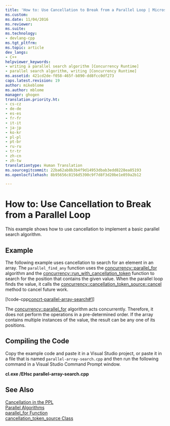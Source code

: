 ```yaml
---
title: 'How to: Use Cancellation to Break from a Parallel Loop | Microsoft Docs'
ms.custom: 
ms.date: 11/04/2016
ms.reviewer: 
ms.suite: 
ms.technology:
- devlang-cpp
ms.tgt_pltfrm: 
ms.topic: article
dev_langs:
- C++
helpviewer_keywords:
- writing a parallel search algorithm [Concurrency Runtime]
- parallel search algorithm, writing [Concurrency Runtime]
ms.assetid: 421cd2de-f058-465f-b890-dd8fcc0df273
caps.latest.revision: 19
author: mikeblome
ms.author: mblome
manager: ghogen
translation.priority.ht:
- cs-cz
- de-de
- es-es
- fr-fr
- it-it
- ja-jp
- ko-kr
- pl-pl
- pt-br
- ru-ru
- tr-tr
- zh-cn
- zh-tw
translationtype: Human Translation
ms.sourcegitcommit: 22ba62ab8b3b4f9d14953dbab3edd8228ea85193
ms.openlocfilehash: 8b95656c8156d5390c9f7d8f3d20be1e059a2b12

---
```

# How to: Use Cancellation to Break from a Parallel Loop
This example shows how to use cancellation to implement a basic parallel search algorithm.  
  
## Example  

 The following example uses cancellation to search for an element in an array. The `parallel_find_any` function uses the [concurrency::parallel_for](reference/concurrency-namespace-functions.md#parallel_for) algorithm and the [concurrency::run_with_cancellation_token](reference/concurrency-namespace-functions.md#run_with_cancellation_token) function to search for the position that contains the given value. When the parallel loop finds the value, it calls the [concurrency::cancellation_token_source::cancel](reference/cancellation-token-source-class.md#cancel) method to cancel future work.  


  
 [!code-cpp[concrt-parallel-array-search#1](../../parallel/concrt/codesnippet/cpp/how-to-use-cancellation-to-break-from-a-parallel-loop_1.cpp)]  
  

 The [concurrency::parallel_for](reference/concurrency-namespace-functions.md#parallel_for) algorithm acts concurrently. Therefore, it does not perform the operations in a pre-determined order. If the array contains multiple instances of the value, the result can be any one of its positions.  

  
## Compiling the Code  
 Copy the example code and paste it in a Visual Studio project, or paste it in a file that is named `parallel-array-search.cpp` and then run the following command in a Visual Studio Command Prompt window.  
  
 **cl.exe /EHsc parallel-array-search.cpp**  
  
## See Also  
 [Cancellation in the PPL](cancellation-in-the-ppl.md)   
 [Parallel Algorithms](../../parallel/concrt/parallel-algorithms.md)   
 [parallel_for Function](reference/concurrency-namespace-functions.md#parallel_for)   
 [cancellation_token_source Class](../../parallel/concrt/reference/cancellation-token-source-class.md)



<!--HONumber=Jan17_HO2-->


